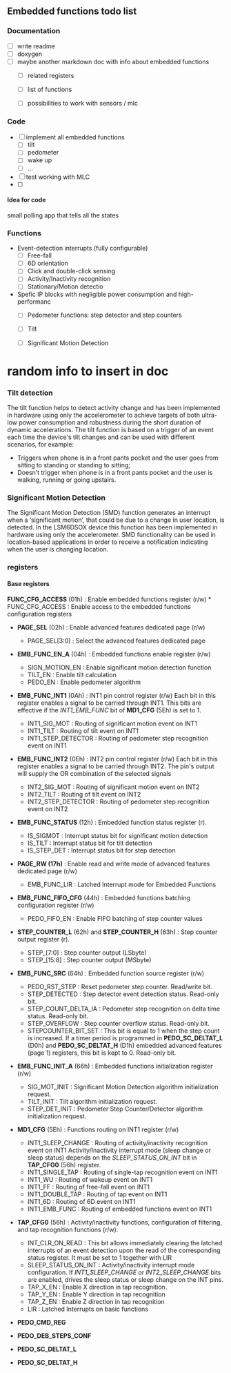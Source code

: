 ## Embedded functions todo list

### Documentation
- [ ]  write readme
- [ ]  doxygen
- [ ]  maybe another markdown doc with info about embedded functions
    - [ ] related registers
    - [ ] list of functions
    - [ ] possibilities to work with sensors / mlc


### Code
- [ ] implement all embedded functions
    - [ ]  tilt
    - [ ]  pedometer
    - [ ]  wake up
    - [ ]  ...
- [ ]  test working with MLC
- [ ]  


#### Idea for code
small polling app that tells all the states
 

### Functions
* Event-detection interrupts (fully configurable)
    * [ ] Free-fall
    * [ ] 6D orientation
    * [ ] Click and double-click sensing
    * [ ] Activity/Inactivity recognition
    * [ ] Stationary/Motion detectio
* Spefic IP blocks with negligible power consumption and high-performanc
    * [ ] Pedometer functions: step detector and step counters
    * [ ] Tilt
    * [ ] Significant Motion Detection







# random info to insert in doc

### Tilt detection
The tilt function helps to detect activity change and has been implemented in hardware using only the
accelerometer to achieve targets of both ultra-low power consumption and robustness during the short duration of
dynamic accelerations.
The tilt function is based on a trigger of an event each time the device's tilt changes and can be used with
different scenarios, for example:
* Triggers when phone is in a front pants pocket and the user goes from sitting to standing or standing to
sitting;
* Doesn’t trigger when phone is in a front pants pocket and the user is walking, running or going upstairs.


### Significant Motion Detection
The Significant Motion Detection (SMD) function generates an interrupt when a ‘significant motion’, that could be
due to a change in user location, is detected. In the LSM6DSOX device this function has been implemented in
hardware using only the accelerometer.
SMD functionality can be used in location-based applications in order to receive a notification indicating when the
user is changing location.




### registers

#### Base registers
**FUNC_CFG_ACCESS** (01h) : Enable embedded functions register (r/w)
    * FUNC_CFG_ACCESS : Enable access to the embedded functions configuration registers




* **PAGE_SEL** (02h) : Enable advanced features dedicated page (r/w)
    * PAGE_SEL[3:0] : Select the advanced features dedicated page

* **EMB_FUNC_EN_A** (04h) : Embedded functions enable register (r/w)
    * SIGN_MOTION_EN : Enable significant motion detection function
    * TILT_EN : Enable tilt calculation
    * PEDO_EN : Enable pedometer algorithm

* **EMB_FUNC_INT1** (0Ah) : INT1 pin control register (r/w)
Each bit in this register enables a signal to be carried through INT1.
This bits are effective if the *INT1_EMB_FUNC* bit of **MD1_CFG** (5Eh) is set to 1.
    * INT1_SIG_MOT : Routing of significant motion event on INT1
    * INT1_TILT : Routing of tilt event on INT1
    * INT1_STEP_DETECTOR : Routing of pedometer step recognition event on INT1

* **EMB_FUNC_INT2** (0Eh) : INT2 pin control register (r/w)
Each bit in this register enables a signal to be carried through INT2. The pin's output will supply the OR combination of the selected signals
    * INT2_SIG_MOT : Routing of significant motion event on INT2
    * INT2_TILT : Routing of tilt event on INT2
    * INT2_STEP_DETECTOR : Routing of pedometer step recognition event on INT2

* **EMB_FUNC_STATUS** (12h) : Embedded function status register (r).
    * IS_SIGMOT : Interrupt status bit for significant motion detection
    * IS_TILT : Interrupt status bit for tilt detection
    * IS_STEP_DET : Interrupt status bit for step detection

* **PAGE_RW (17h)** : Enable read and write mode of advanced features dedicated page (r/w)
    * EMB_FUNC_LIR : Latched Interrupt mode for Embedded Functions

* **EMB_FUNC_FIFO_CFG** (44h) : Embedded functions batching configuration register (r/w)
    * PEDO_FIFO_EN : Enable FIFO batching of step counter values
    
* **STEP_COUNTER_L** (62h) and **STEP_COUNTER_H** (63h) : Step counter output register (r).
    * STEP_[7:0] : Step counter output (LSbyte)
    * STEP_[15:8] : Step counter output (MSbyte)

* **EMB_FUNC_SRC** (64h) : Embedded function source register (r/w)
    * PEDO_RST_STEP : Reset pedometer step counter. Read/write bit.
    * STEP_DETECTED : Step detector event detection status. Read-only bit.
    * STEP_COUNT_DELTA_IA : Pedometer step recognition on delta time status. Read-only bit.
    * STEP_OVERFLOW : Step counter overflow status. Read-only bit.
    * STEPCOUNTER_BIT_SET : This bit is equal to 1 when the step count is increased. If a timer period is programmed in **PEDO_SC_DELTAT_L** (D0h) and **PEDO_SC_DELTAT_H** (D1h) embedded advanced features (page 1) registers, this bit is kept to 0. Read-only bit.

* **EMB_FUNC_INIT_A** (66h) : Embedded functions initialization register (r/w)
    * SIG_MOT_INIT : Significant Motion Detection algorithm initialization request.
    * TILT_INIT : Tilt algorithm initialization request.
    * STEP_DET_INIT : Pedometer Step Counter/Detector algorithm initialization request.

* **MD1_CFG** (5Eh) : Functions routing on INT1 register (r/w)
    * INT1_SLEEP_CHANGE : Routing of activity/inactivity recognition event on INT1
    Activity/Inactivity interrupt mode (sleep change or sleep status) depends on the *SLEEP_STATUS_ON_INT* bit in **TAP_CFG0** (56h) register.
    * INT1_SINGLE_TAP : Routing of single-tap recognition event on INT1
    * INT1_WU : Routing of wakeup event on INT1
    * INT1_FF : Routing of free-fall event on INT1
    * INT1_DOUBLE_TAP : Routing of tap event on INT1
    * INT1_6D : Routing of 6D event on INT1
    * INT1_EMB_FUNC : Routing of embedded functions event on INT1

* **TAP_CFG0** (56h) : Activity/inactivity functions, configuration of filtering, and tap recognition functions (r/w).
    * INT_CLR_ON_READ : This bit allows immediately clearing the latched interrupts of an event detection upon the read of the corresponding status register. It must be set to 1 together with LIR
    * SLEEP_STATUS_ON_INT : Activity/inactivity interrupt mode configuration. If *INT1_SLEEP_CHANGE* or *INT2_SLEEP_CHANGE* bits are enabled, drives the sleep status or sleep change on the INT pins.
    * TAP_X_EN : Enable X direction in tap recognition.
    * TAP_Y_EN : Enable Y direction in tap recognition
    * TAP_Z_EN : Enable Z direction in tap recognition
    * LIR : Latched Interrupts on basic functions

* **PEDO_CMD_REG**
* **PEDO_DEB_STEPS_CONF**
* **PEDO_SC_DELTAT_L**
* **PEDO_SC_DELTAT_H**
